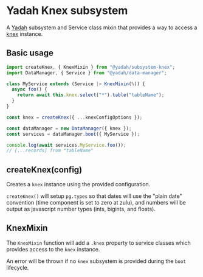 # Yadah Knex subsystem

A [Yadah](https://www.npm.com/packages/@yadah/yadah) subsystem and Service class
mixin that provides a way to access a [knex](https://knexjs.org/) instance.

## Basic usage

```js
import createKnex, { KnexMixin } from "@yadah/subsystem-knex";
import DataManager, { Service } from "@yadah/data-manager";

class MyService extends (Service |> KnexMixin(%)) {
  async foo() {
    return await this.knex.select("*").table("tableName");
  }
}

const knex = createKnex({ ...knexConfigOptions });

const dataManager = new DataManager({ knex });
const services = dataManager.boot({ MyService });

console.log(await services.MyService.foo());
// [...records] from "tableName"
```

## createKnex(config)

Creates a `knex` instance using the provided configuration.

`createKnex()` will setup `pg.types` so that dates will use the "plain date"
convention (time component is set to zero at zulu), and numbers will be
output as javascript number types (ints, bigints, and floats).

## KnexMixin

The `KnexMixin` function will add a `.knex` property to service classes which
provides access to the `knex` instance.

An error will be thrown if no `knex` subsystem is provided during the `boot`
lifecycle.
